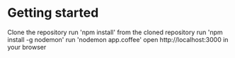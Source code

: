 # Getting started

Clone the repository
run 'npm install' from the cloned repository
run 'npm install -g nodemon'
run 'nodemon app.coffee'
open http://localhost:3000 in your browser

